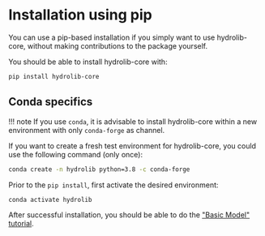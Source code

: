 # Installation using pip

You can use a pip-based installation if you simply
want to use hydrolib-core, without making contributions
to the package yourself.

You should be able to install hydrolib-core with:
``` bash
pip install hydrolib-core
```

## Conda specifics
!!! note
    If you use `conda`, it is advisable to install hydrolib-core
    within a new environment with only `conda-forge` as channel. 

If you want to create a fresh test environment for hydrolib-core, you could use the following command (only once):
``` bash
conda create -n hydrolib python=3.8 -c conda-forge
```
Prior to the `pip install`, first activate the desired environment:
``` bash
conda activate hydrolib
```

<!--- or if you prefer (especially on Windows)

``` bash
conda install hydrolib-core -c conda-forge
```

-->

After successful installation, you should be able to do the ["Basic Model" tutorial](../tutorials/build_basic_model.ipynb).
